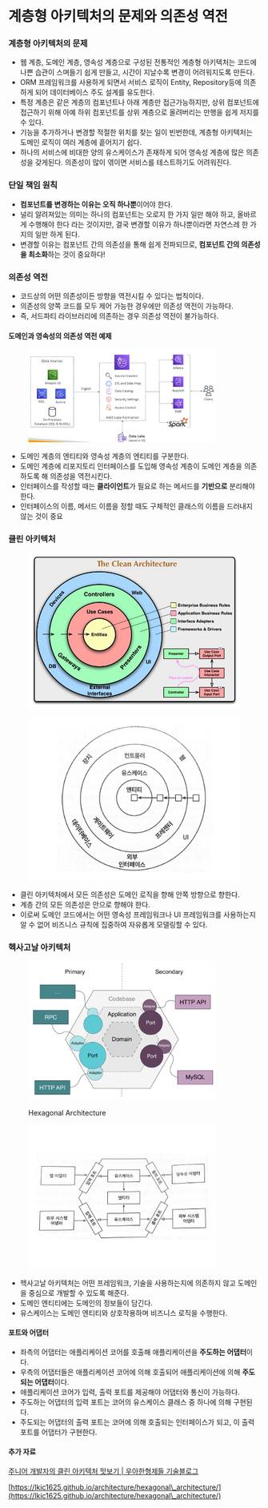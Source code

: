 # 계층형 아키텍처의 문제와 의존성 역전

### 계층형 아키텍처의 문제

* 웹 계층, 도메인 계층, 영속성 계층으로 구성된 전통적인 계층형 아키텍처는 코드에 나쁜 습관이 스며들기 쉽게 만들고, 시간이 지날수록 변경이 어려워지도록 만든다.
* ORM 프레임워크를 사용하게 되면서 서비스 로직이 Entity, Repository등에 의존하게 되어 데이터베이스 주도 설계를 유도한다.
* 특정 계층은 같은 계층의 컴포넌트나 아래 계층만 접근가능하지만, 상위 컴포넌트에 접근하기 위해 아예 하위 컴포넌트를 상위 계층으로 올려버리는 만행을 쉽게 저지를 수 있다.
* 기능을 추가하거나 변경할 적절한 위치를 찾는 일이 빈번한데, 계층형 아키텍처는 도메인 로직이 여러 계층에 흩어지기 쉽다.
* 하나의 서비스에 비대한 양의 유스케이스가 존재하게 되어 영속성 계층에 많은 의존성을 갖게된다. 의존성이 많이 엮이면 서비스를 테스트하기도 어려워진다.

### 단일 책임 원칙

* **컴포넌트를 변경하는 이유는 오직 하나뿐**이어야 한다.
* 널리 알려져있는 의미는 하나의 컴포넌트는 오로지 한 가지 일만 해야 하고, 올바르게 수행해야 한다 라는 것이지만, 결국 변경할 이유가 하나뿐이라면 자연스레 한 가지의 일만 하게 된다.
* 변경할 이유는 컴포넌트 간의 의존성을 통해 쉽게 전파되므로, **컴포넌트 간의 의존성을 최소화**하는 것이 중요하다!

### 의존성 역전

* 코드상의 어떤 의존성이든 방향을 역전시킬 수 있다는 법칙이다.
* 의존성의 양쪽 코드를 모두 제어 가능한 경우에만 의존성 역전이 가능하다.
* 즉, 서드파티 라이브러리에 의존하는 경우 의존성 역전이 불가능하다.

#### 도메인과 영속성의 의존성 역전 예제

<figure><img src="../../../.gitbook/assets/image (11).png" alt="" width="375"><figcaption></figcaption></figure>

* 도메인 계층의 엔티티와 영속성 계층의 엔티티를 구분한다.
* 도메인 계층에 리포지토리 인터페이스를 도입해 영속성 계층이 도메인 계층을 의존하도록 해 의존성을 역전시킨다.
* 인터페이스를 작성할 때는 **클라이언트**가 필요로 하는 메서드를 **기반으로** 분리해야 한다.
* 인터페이스의 이름, 메서드 이름을 정할 때도 구체적인 클래스의 이름을 드러내지 않는 것이 중요

### 클린 아키텍처

<figure><img src="../../../.gitbook/assets/image (13) (1).png" alt=""><figcaption></figcaption></figure>

<figure><img src="../../../.gitbook/assets/image (12) (1).png" alt="" width="563"><figcaption></figcaption></figure>

* 클린 아키텍처에서 모든 의존성은 도메인 로직을 향해 안쪽 방향으로 향한다.
* 계층 간의 모든 의존성은 안으로 향해야 한다.
* 이로써 도메인 코드에서는 어떤 영속성 프레임워크나 UI 프레임워크를 사용하는지 알 수 없어 비즈니스 규칙에 집중하여 자유롭게 모델링할 수 있다.

### 헥사고날 아키텍처

<figure><img src="../../../.gitbook/assets/Untitled (4).png" alt="" width="375"><figcaption><p>Hexagonal Architecture</p></figcaption></figure>

<figure><img src="../../../.gitbook/assets/image (2) (1) (1) (1) (1) (1) (1) (1).png" alt="" width="375"><figcaption></figcaption></figure>

* 헥사고날 아키텍처는 어떤 프레임워크, 기술을 사용하는지에 의존하지 않고 도메인을 중심으로 개발할 수 있도록 해준다.
* 도메인 엔티티에는 도메인의 정보들이 담긴다.
* 유스케이스는 도메인 엔티티와 상호작용하며 비즈니스 로직을 수행한다.

#### 포트와 어댑터

* 좌측의 어댑터는 애플리케이션 코어를 호출해 애플리케이션을 **주도하는 어댑터**이다.
* 우측의 어댑터들은 애플리케이션 코어에 의해 호출되어 애플리케이션에 의해 **주도되는 어댑터**이다.
* 애플리케이션 코어가 입력, 출력 포트를 제공해야 어댑터와 통신이 가능하다.
* 주도하는 어댑터의 입력 포트는 코어의 유스케이스 클래스 중 하나에 의해 구현된다.
* 주도되는 어댑터의 출력 포트는 코어에 의해 호출되는 인터페이스가 되고, 이 출력 포트를 어댑터가 구현한다.



#### 추가 자료

[주니어 개발자의 클린 아키텍처 맛보기 | 우아한형제들 기술블로그](https://techblog.woowahan.com/2647/)

[https://lkic1625.github.io/architecture/hexagonal\_architecture/](https://lkic1625.github.io/architecture/hexagonal\_architecture/)
